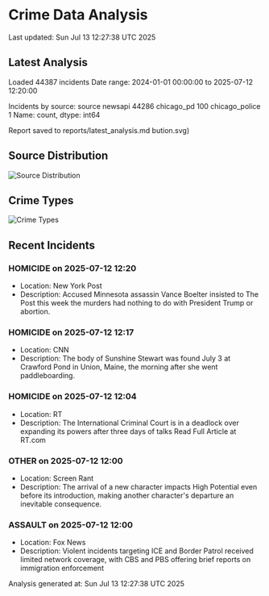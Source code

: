 # Crime Data Analysis
Last updated: Sun Jul 13 12:27:38 UTC 2025

## Latest Analysis

Loaded 44387 incidents
Date range: 2024-01-01 00:00:00 to 2025-07-12 12:20:00

Incidents by source:
source
newsapi           44286
chicago_pd          100
chicago_police        1
Name: count, dtype: int64

Report saved to reports/latest_analysis.md
bution.svg)

## Source Distribution
![Source Distribution](images/source_distribution.svg)

## Crime Types
![Crime Types](images/crime_types.svg)

## Recent Incidents

### HOMICIDE on 2025-07-12 12:20
- Location: New York Post
- Description: Accused Minnesota assassin Vance Boelter insisted to The Post this week the murders had nothing to do with President Trump or abortion.


### HOMICIDE on 2025-07-12 12:17
- Location: CNN
- Description: The body of Sunshine Stewart was found July 3 at Crawford Pond in Union, Maine, the morning after she went paddleboarding.


### HOMICIDE on 2025-07-12 12:04
- Location: RT
- Description: The International Criminal Court is in a deadlock over expanding its powers after three days of talks Read Full Article at RT.com


### OTHER on 2025-07-12 12:00
- Location: Screen Rant
- Description: The arrival of a new character impacts High Potential even before its introduction, making another character's departure an inevitable consequence.


### ASSAULT on 2025-07-12 12:00
- Location: Fox News
- Description: Violent incidents targeting ICE and Border Patrol received limited network coverage, with CBS and PBS offering brief reports on immigration enforcement

Analysis generated at: Sun Jul 13 12:27:38 UTC 2025
